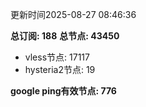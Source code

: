 更新时间2025-08-27 08:46:36

**总订阅: 188**
**总节点: 43450**
- vless节点: 17117
- hysteria2节点: 19

**google ping有效节点: 776**
